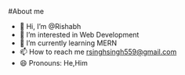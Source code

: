 #About me
- 👋 Hi, I’m @Rishabh
- 👀 I’m interested in Web Development
- 🌱 I’m currently learning MERN
- 📫 How to reach me rsinghsingh559@gmail.com
- 😄 Pronouns: He,Him

